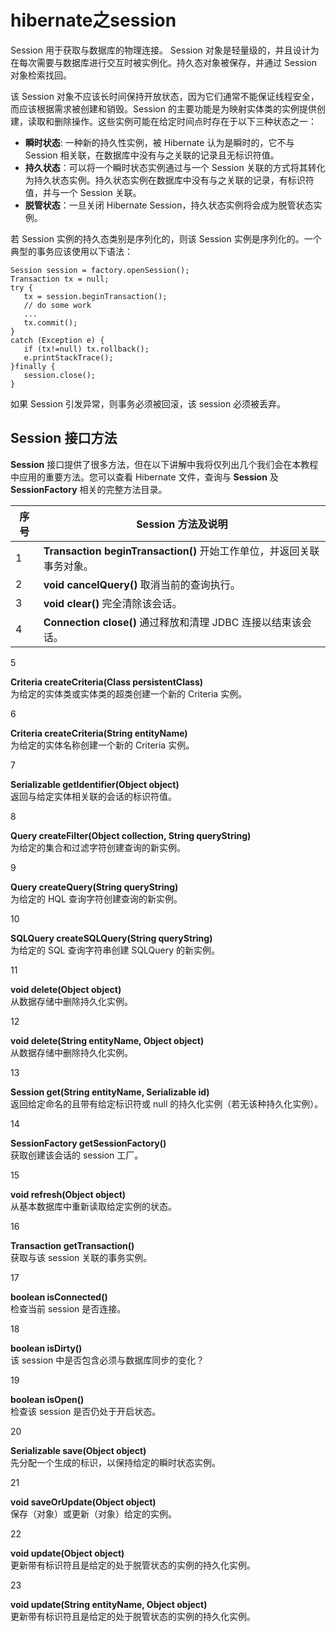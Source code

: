 # hibernate之session
Session 用于获取与数据库的物理连接。 Session 对象是轻量级的，并且设计为在每次需要与数据库进行交互时被实例化。持久态对象被保存，并通过 Session 对象检索找回。

该 Session 对象不应该长时间保持开放状态，因为它们通常不能保证线程安全，而应该根据需求被创建和销毁。Session 的主要功能是为映射实体类的实例提供创建，读取和删除操作。这些实例可能在给定时间点时存在于以下三种状态之一：

-   **瞬时状态**: 一种新的持久性实例，被 Hibernate 认为是瞬时的，它不与 Session 相关联，在数据库中没有与之关联的记录且无标识符值。
-   **持久状态**：可以将一个瞬时状态实例通过与一个 Session 关联的方式将其转化为持久状态实例。持久状态实例在数据库中没有与之关联的记录，有标识符值，并与一个 Session 关联。
-   **脱管状态**：一旦关闭 Hibernate Session，持久状态实例将会成为脱管状态实例。

若 Session 实例的持久态类别是序列化的，则该 Session 实例是序列化的。一个典型的事务应该使用以下语法：

```
Session session = factory.openSession();
Transaction tx = null;
try {
   tx = session.beginTransaction();
   // do some work
   ...
   tx.commit();
}
catch (Exception e) {
   if (tx!=null) tx.rollback();
   e.printStackTrace(); 
}finally {
   session.close();
}
```

如果 Session 引发异常，则事务必须被回滚，该 session 必须被丢弃。

## Session 接口方法

**Session**  接口提供了很多方法，但在以下讲解中我将仅列出几个我们会在本教程中应用的重要方法。您可以查看 Hibernate 文件，查询与  **Session**  及  **SessionFactory**  相关的完整方法目录。

序号 |Session 方法及说明
--------|--------
1|**Transaction beginTransaction()**  开始工作单位，并返回关联事务对象。
2|**void cancelQuery()**  取消当前的查询执行。
3|**void clear()**  完全清除该会话。
4|**Connection close()**  通过释放和清理 JDBC 连接以结束该会话。

5

**Criteria createCriteria(Class persistentClass)**  
为给定的实体类或实体类的超类创建一个新的 Criteria 实例。

6

**Criteria createCriteria(String entityName)**  
为给定的实体名称创建一个新的 Criteria 实例。

7

**Serializable getIdentifier(Object object)**  
返回与给定实体相关联的会话的标识符值。

8

**Query createFilter(Object collection, String queryString)**  
为给定的集合和过滤字符创建查询的新实例。

9

**Query createQuery(String queryString)**  
为给定的 HQL 查询字符创建查询的新实例。

10

**SQLQuery createSQLQuery(String queryString)**  
为给定的 SQL 查询字符串创建 SQLQuery 的新实例。

11

**void delete(Object object)**  
从数据存储中删除持久化实例。

12

**void delete(String entityName, Object object)**  
从数据存储中删除持久化实例。

13

**Session get(String entityName, Serializable id)**  
返回给定命名的且带有给定标识符或 null 的持久化实例（若无该种持久化实例）。

14

**SessionFactory getSessionFactory()**  
获取创建该会话的 session 工厂。

15

**void refresh(Object object)**  
从基本数据库中重新读取给定实例的状态。

16

**Transaction getTransaction()**  
获取与该 session 关联的事务实例。

17

**boolean isConnected()**  
检查当前 session 是否连接。

18

**boolean isDirty()**  
该 session 中是否包含必须与数据库同步的变化？

19

**boolean isOpen()**  
检查该 session 是否仍处于开启状态。

20

**Serializable save(Object object)**  
先分配一个生成的标识，以保持给定的瞬时状态实例。

21

**void saveOrUpdate(Object object)**  
保存（对象）或更新（对象）给定的实例。

22

**void update(Object object)**  
更新带有标识符且是给定的处于脱管状态的实例的持久化实例。

23

**void update(String entityName, Object object)**  
更新带有标识符且是给定的处于脱管状态的实例的持久化实例。
<!--stackedit_data:
eyJoaXN0b3J5IjpbNzk2MDEwMDAwLC0xMDgxNjIxNTIxXX0=
-->